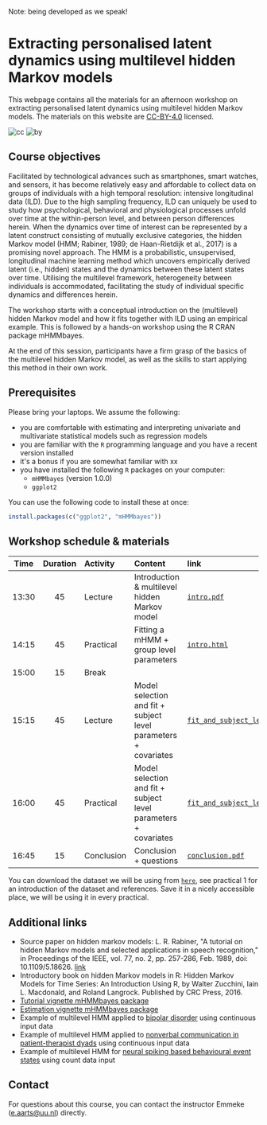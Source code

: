 Note: being developed as we speak! 

# Extracting personalised latent dynamics using multilevel hidden Markov models
This webpage contains all the materials for an afternoon workshop on extracting personalised latent dynamics using multilevel hidden Markov models. The materials on this website are [CC-BY-4.0](https://creativecommons.org/licenses/by/4.0/) licensed.

![cc](https://mirrors.creativecommons.org/presskit/icons/cc.svg) ![by](https://mirrors.creativecommons.org/presskit/icons/by.svg)


## Course objectives

Facilitated by technological advances such as smartphones, smart watches, and sensors, it has become relatively easy and affordable to collect data on groups of individuals with a high temporal resolution: intensive longitudinal data (ILD). Due to the high sampling frequency, ILD can uniquely be used to study how psychological, behavioral and physiological processes unfold over time at the within-person level, and between person differences herein. When the dynamics over time of interest can be represented by a latent construct consisting of mutually exclusive categories, the hidden Markov model (HMM; Rabiner, 1989; de Haan-Rietdijk et al., 2017) is a promising novel approach. The HMM is a probabilistic, unsupervised, longitudinal machine learning method which uncovers empirically derived latent (i.e., hidden) states and the dynamics between these latent states over time. Utilising the multilevel framework, heterogeneity between individuals is accommodated, facilitating the study of individual specific dynamics and differences herein.

The workshop starts with a conceptual introduction on the (multilevel) hidden Markov model and how it fits together with ILD using an empirical example. This is followed by a hands-on workshop using the R CRAN package mHMMbayes. 

At the end of this session, participants have a firm grasp of the basics of the multilevel hidden Markov model, as well as the skills to start applying this method in their own work.


## Prerequisites

Please bring your laptops. We assume the following:

- you are comfortable with estimating and interpreting univariate and multivariate statistical models such as regression models
- you are familiar with the `R` programming language and you have a recent version installed
- it's a bonus if you are somewhat familiar with xx
- you have installed the following `R` packages on your computer:
  - `mHMMbayes` (version 1.0.0)
  - `ggplot2`

You can use the following code to install these at once:
```r
install.packages(c("ggplot2", "mHMMbayes"))
```
  

## Workshop schedule & materials

| Time  | Duration | Activity     | Content                                                         | link |
| :---: | :------: | :----------- | :-------------------------------------------------------------- | :--- |
| 13:30 | 45       | Lecture      | Introduction & multilevel hidden Markov model                   | [`intro.pdf`](./lectures/01_introduction/Intro.html) |
| 14:15 | 45       | Practical    | Fitting a mHMM + group level parameters                         | [`intro.html`](./practicals/01_introduction/intro_pract.html) |
| 15:00 | 15       | Break        |                                                                 |      |
| 15:15 | 45       | Lecture      | Model selection and fit + subject level parameters + covariates | [`fit_and_subject_level.pdf`](./lectures/02_More_advanced/More_advanced.hmtl) |
| 16:00 | 45       | Practical    | Model selection and fit + subject level parameters + covariates | [`fit_and_subject_level.html`](./practicals/02_more_advanced/More_advanced_pract.html) |
| 16:45 | 15       | Conclusion   | Conclusion + questions                                          |  [`conclusion.pdf`](./lectures/03_final_points/Final_points.html)    |

You can download the dataset we will be using from [`here`](https://github.com/jmbh/EmotionTimeSeries/tree/master/DataClean/Rowland2020), see practical 1 for an introduction of the dataset and references. Save it in a nicely accessible place, we will be using it in every practical.


## Additional links

- Source paper on hidden markov models: L. R. Rabiner, "A tutorial on hidden Markov models and selected applications in speech recognition," in Proceedings of the IEEE, vol. 77, no. 2, pp. 257-286, Feb. 1989, doi: 10.1109/5.18626.  [link](https://doi.org/10.1109/5.18626)
- Introductory book on hidden Markov models in R:  Hidden Markov Models for Time Series: An Introduction Using R, by Walter Zucchini, Iain L. Macdonald, and Roland Langrock. Published by CRC Press, 2016.
- [Tutorial vignette mHMMbayes package](https://cran.r-project.org/web/packages/mHMMbayes/vignettes/tutorial-mhmm.html)
- [Estimation vignette mHMMbayes package](https://cran.r-project.org/web/packages/mHMMbayes/vignettes/estimation-mhmm.pdf)
- Example of multilevel HMM applied to [bipolar disorder](https://osf.io/preprints/psyarxiv/egp82/) using continuous input data
- Example of multilevel HMM applied to [nonverbal communication in patient-therapist dyads](https://doi.org/10.1016/j.jadr.2023.100635) using continuous input data
- Example of multilevel HMM for [neural spiking based behavioural event states](https://doi.org/10.1111/ejn.16065) using count data input


## Contact

For questions about this course, you can contact the instructor Emmeke ([e.aarts@uu.nl](mailto:e.aarts@uu.nl)) directly. 




    

